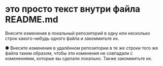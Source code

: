 # это просто текст внутри файла README.md
 
 Внесите изменения в локальный репозиторий в одну или несколько строк какого-нибудь одного файла и закоммитьте их.

●     Внесите изменения в удалённом репозитории в те же строки того же файла таким образом, чтобы эти изменения не совпадали с изменениями, которые вы сделали локально. Также закоммитьте их.